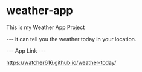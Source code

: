 # weather-app
 
 This is my Weather App Project
 
 
 --- it can tell you the weather today in your location.
 
 
 --- App Link --- 
 
 
 https://watcher616.github.io/weather-today/
